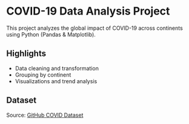 # COVID-19 Data Analysis Project

This project analyzes the global impact of COVID-19 across continents using Python (Pandas & Matplotlib).

## Highlights
- Data cleaning and transformation
- Grouping by continent
- Visualizations and trend analysis

## Dataset
Source: [GitHub COVID Dataset](https://raw.githubusercontent.com/SR1608/Datasets/main/covid-data.csv)
